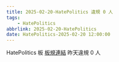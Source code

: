 ```yaml
---
title: 2025-02-20-HatePolitics 違規 0 人
tags:
    - HatePolitics
abbrlink: 2025-02-20-HatePolitics
date: HatePolitics-2025-02-20 12:00:00
---
```

HatePolitics 板 [板規連結](https://www.ptt.cc/bbs/HatePolitics/M.1617115262.A.D60.html)
昨天違規 0 人
